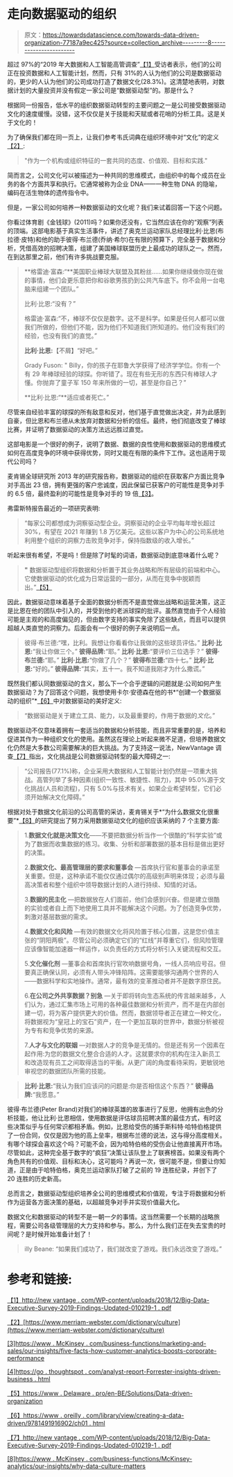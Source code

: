 # 走向数据驱动的组织

> 原文：<https://towardsdatascience.com/towards-data-driven-organization-77187a9ec425?source=collection_archive---------8----------------------->

超过 97%的“2019 年大数据和人工智能高管调查”[【1】](http://newvantage.com/wp-content/uploads/2018/12/Big-Data-Executive-Survey-2019-Findings-Updated-010219-1.pdf)受访者表示，他们的公司正在投资数据和人工智能计划，然而，只有 31%的人认为他们的公司是数据驱动的，更少的人认为他们的公司成功打造了数据文化(28.3%)。这清楚地表明，对数据计划的大量投资并没有假定一家公司是“数据驱动型”的。那是什么？

根据同一份报告，低水平的组织数据驱动转型的主要问题之一是公司接受数据驱动文化的速度缓慢。没错，这不仅仅是关于技能和天赋或者花哨的分析工具。这是关于文化的！

为了确保我们都在同一页上，让我们参考韦氏词典在组织环境中对“文化”的定义[【2】](https://www.merriam-webster.com/dictionary/culture):

> "作为一个机构或组织特征的一套共同的态度、价值观、目标和实践."

简而言之，公司文化可以被描述为一种共同的思维模式，由组织中的每个成员在业务的各个方面共享和执行。它通常被称为企业 DNA——一种生物 DNA 的隐喻，编码在活生物体的遗传指令中。

但是，一家公司如何培养一种数据驱动的文化呢？我们来试着回答一下这个问题。

你看过体育剧《金钱球》(2011)吗？如果你还没有，它当然应该在你的“观察”列表的顶端。这部电影基于真实生活事件，讲述了奥克兰运动家队总经理比利·比恩(布拉德·皮特)和他的助手彼得·布兰德(乔纳·希尔)在有限的预算下，完全基于数据和分析，凭借高效的招聘决策，组建了美国棒球联盟历史上最成功的球队之一。然而，在到达那里之前，他们有许多挑战要克服。

> **格雷迪·富森:“**美国职业棒球大联盟及其粉丝……如果你继续做你现在做的事情，他们会更乐意把你和谷歌男孩扔到公共汽车底下。你不会用一台电脑来组建一个团队。”
> 
> 比利·比恩:“没有？”
> 
> 格雷迪·富森:“不，棒球不仅仅是数字。这不是科学。如果是任何人都可以做我们所做的，但他们不能，因为他们不知道我们所知道的。他们没有我们的经验，也没有我们的直觉。”
> 
> **比利·比恩:**【不屑】“好吧。”
> 
> Grady Fuson: " Billy，你的孩子在耶鲁大学获得了经济学学位。你有一个有 29 年棒球经验的球探。你听错了。现在有些无形的东西只有棒球人才懂。你抛弃了童子军 150 年来所做的一切，甚至是你自己？”
> 
> **比利·比恩:“**适应或者死亡。”

尽管来自经验丰富的球探的所有敌意和反对，他们基于直觉做出决定，并为此感到自豪，但比恩和布兰德从未放弃对数据和分析的信任。最终，他们彻底改变了棒球比赛，并证明了数据驱动的决策方法远远胜过直觉。

这部电影是一个很好的例子，说明了数据、数据的良性使用和数据驱动的思维模式如何在高度竞争的环境中获得优势，同时又能在有限的条件下工作。这也适用于现代公司吗？

麦肯锡全球研究所 2013 年的研究报告称，数据驱动的组织在获取客户方面比竞争对手高出 23 倍，拥有更强的客户忠诚度，因此保留已获客户的可能性是竞争对手的 6.5 倍，最终盈利的可能性是竞争对手的 19 倍[【3】](https://www.mckinsey.com/business-functions/marketing-and-sales/our-insights/five-facts-how-customer-analytics-boosts-corporate-performance)。

弗雷斯特报告最近的一项研究表明:

> “每家公司都想成为洞察驱动型企业。洞察驱动的企业平均每年增长超过 30%，有望在 2021 年赚到 1.8 万亿美元。这些以客户为中心的公司系统地利用整个组织的洞察力击败竞争对手，保持指数级的收入增长。”

听起来很有希望，不是吗！但是除了时髦的词语，数据驱动到底意味着什么呢？

> **"** 数据驱动型组织将数据和分析置于其业务战略和所有层级的前端和中心。它使数据驱动的优化成为日常运营的一部分，从而在竞争中脱颖而出。”[【5】](https://www.delaware.pro/en-BE/Solutions/Data-driven-organization)

因此，数据驱动意味着基于全面的数据分析而不是直觉做出战略和运营决策，这正是比恩在他的团队中引入的，并受到他的老派球探的批评。虽然直觉由于个人经验可能是主观的和高度偏见的，但由数字支持的事实免除了这些缺点，而且可以提供超越人类直觉的洞察力。后面会有一个很好的例子来说明后一点。

> 彼得·布兰德:“嘿，比利。我想让你看看你让我做的这些球员评估。”
> **比利·比恩:**“我让你做三个。”
> **彼得品牌:**“耶。”
> **比利·比恩:**“要评价三位选手？”
> **彼得·布兰德:**“耶。”
> **比利·比恩:**“你做了几个？”
> **彼得布兰德:**“四十七。”
> **比利·比恩:**“好的。”
> **彼得品牌:**“其实，五十一。我不知道我刚才为什么撒谎。”

既然我们都认同数据驱动的含义，那么下一个合乎逻辑的问题就是:公司如何产生数据驱动？为了回答这个问题，我想使用卡尔·安德森在他的书*“创建一个数据驱动的组织”*[【6】](https://www.oreilly.com/library/view/creating-a-data-driven/9781491916902/ch01.html)中对数据驱动的美好定义:

> “数据驱动是关于建立工具、能力，以及最重要的，作用于数据的*文化*。”

数据驱动不仅意味着拥有一套适当的数据和分析技能，而且非常重要的是，培养和促进其作为一种组织文化的使用。虽然这在理论上听起来微不足道，但培养数据文化仍然是大多数公司需要解决的巨大挑战。为了支持这一说法，NewVantage 调查[【7】](http://newvantage.com/wp-content/uploads/2018/12/Big-Data-Executive-Survey-2019-Findings-Updated-010219-1.pdf)指出，文化挑战是公司数据驱动转型的最大障碍之一:

> “公司报告(77.1%)称，企业采用大数据和人工智能计划仍然是一项重大挑战。高管列举了多种因素(组织一致性、敏捷性、阻力)，其中 95.0%源于文化挑战(人员和流程)，只有 5.0%与技术有关。如果企业希望转型，它们必须开始解决文化障碍。”

根据对处于数据文化前沿的公司高管的采访，麦肯锡关于*“为什么数据文化很重要”*[【8】](https://www.mckinsey.com/business-functions/mckinsey-analytics/our-insights/why-data-culture-matters)的研究提出了努力采用数据驱动文化的组织应该采纳的 7 个主要方面:

> 1.**数据文化就是决策文化**——不要把数据分析当作一个很酷的“科学实验”或为了数据而收集数据的练习。收集、分析和部署数据的基本目标是做出更好的决策。
> 
> 2.**数据文化、最高管理层的要求和董事会** —首席执行官和董事会的承诺至关重要。但是，这种承诺不能仅仅通过偶尔的高级别声明来体现；必须与最高决策者和整个组织中领导数据计划的人进行持续、知情的对话。
> 
> 3.**数据的民主化** —把数据放在人们面前，他们会感到兴奋。但是建立很酷的实验或者自上而下地使用工具并不能解决这个问题。为了创造竞争优势，刺激对基层数据的需求。
> 
> 4.**数据文化和风险** —有效的数据文化将风险置于核心位置，这是您价值主张的“阴阳两极”。尽管公司必须确定它们的“红线”并尊重它们，但风险管理应该像智能加速器一样运作，以负责任的方式将分析引入关键流程和交互。
> 
> 5.**文化催化剂** —董事会和首席执行官吹响数据号角，一线人员响应号召。但要真正确保认同，必须有人带头冲锋陷阵。这需要能够沟通两个世界的人——数据科学和实地操作。通常，最有效的变革推动者并不是数字原住民。
> 
> 6.**在公司之外共享数据？别急** —关于即将转向生态系统的传言越来越多，人们认为，通过汇集市场上可用的各种最佳数据和分析资产，而不是在内部创建一切，将为客户提供更大的价值。然而，数据领导者正在建立一种文化，将数据视为“皇冠上的宝石”资产，在一个更加互联的世界中，数据分析被视为专有和竞争优势的来源。
> 
> 7.**人才与文化的联姻** —对数据人才的竞争是无情的。但是还有另一个因素在起作用:为您的数据文化整合合适的人才。这就要求你的机构在注入新员工和改造现有员工之间取得适当的平衡。从更广阔的角度看待采购，更敏锐地审视您的数据团队所需的技能。

> **比利·比恩:**“我认为我们应该问的问题是:你是否相信这个东西？”
> **彼得品牌:**“我愿意。”

彼得·布兰德(Peter Brand)对我们的棒球英雄的故事进行了反思，他拥有出色的分析技能，他让比利·比恩相信，使用数据是评估球员招聘决策的最佳方式，有时这些决策似乎与任何常识都相矛盾。例如，比恩给受伤的捕手斯科特·哈特伯格提供了一份合同，仅仅是因为他的高上垒率，根据布兰德的说法，这与得分高度相关。有哪个球探会喜欢这个吗？可能不会，因为哈特伯格的受伤会让他直接离开市场。尽管如此，这种完全基于数字的“疯狂”决策让该队登上了联赛榜首。如果没有两个角色共有的价值观、目标和决心，这可能吗？再说一次，很可能不是，但要让你知道，正是由于哈特伯格，奥克兰运动家队打破了之前的 19 连胜纪录，并创下了 20 连胜的历史新高。

总而言之，数据驱动型组织培养全公司的思维模式和价值观，专注于将数据和分析作为运营各方面决策的基础，以超越竞争对手并实现价值最大化。

数据文化和数据驱动的转型不是一朝一夕的事情。这当然需要一个长期的战略旅程，需要公司各级管理层的大力支持和参与。那么，为什么我们正在失去宝贵的时间呢？是时候开始准备计划了！

> illy Beane: “如果我们成功了，我们就改变了游戏。我们永远改变了游戏。”

# 参考和链接:

[【1】](#_ftnref1)[http://new vantage . com/WP-content/uploads/2018/12/Big-Data-Executive-Survey-2019-Findings-Updated-010219-1 . pdf](http://newvantage.com/wp-content/uploads/2018/12/Big-Data-Executive-Survey-2019-Findings-Updated-010219-1.pdf)

[【2】](#_ftnref2)[https://www.merriam-webster.com/dictionary/culture](https://www.merriam-webster.com/dictionary/culture)

[[3]https://www . McKinsey . com/business-functions/marketing-and-sales/our-insights/five-facts-how-customer-analytics-boosts-corporate-performance](https://www.mckinsey.com/business-functions/marketing-and-sales/our-insights/five-facts-how-customer-analytics-boosts-corporate-performance)

[[4]https://go . thoughtspot . com/analyst-report-Forrester-insights-driven-business . html](https://go.thoughtspot.com/analyst-report-forrester-insights-driven-businesses.html)

[【5】https://www . Delaware . pro/en-BE/Solutions/Data-driven-organization](https://www.delaware.pro/en-BE/Solutions/Data-driven-organization)

[【6】https://www . oreilly . com/library/view/creating-a-data-driven/9781491916902/ch01 . html](https://www.oreilly.com/library/view/creating-a-data-driven/9781491916902/ch01.html)

[【7】http://new vantage . com/WP-content/uploads/2018/12/Big-Data-Executive-Survey-2019-Findings-Updated-010219-1 . pdf](http://newvantage.com/wp-content/uploads/2018/12/Big-Data-Executive-Survey-2019-Findings-Updated-010219-1.pdf)

[[8]https://www . McKinsey . com/business-functions/McKinsey-analytics/our-insights/why-data-culture-matters](https://www.mckinsey.com/business-functions/mckinsey-analytics/our-insights/why-data-culture-matters)